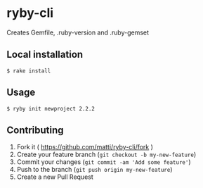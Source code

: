 # ryby-cli

Creates Gemfile, .ruby-version and .ruby-gemset

## Local installation

    $ rake install

## Usage

    $ ryby init newproject 2.2.2

## Contributing

1. Fork it ( https://github.com/matti/ryby-cli/fork )
2. Create your feature branch (`git checkout -b my-new-feature`)
3. Commit your changes (`git commit -am 'Add some feature'`)
4. Push to the branch (`git push origin my-new-feature`)
5. Create a new Pull Request
